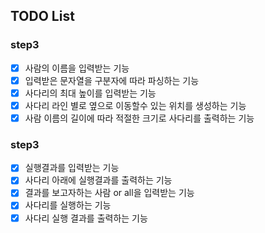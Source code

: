 ## TODO List
### step3
- [x] 사람의 이름을 입력받는 기능
- [x] 입력받은 문자열을 구분자에 따라 파싱하는 기능
- [x] 사다리의 최대 높이를 입력받는 기능
- [x] 사다리 라인 별로 옆으로 이동할수 있는 위치를 생성하는 기능
- [x] 사람 이름의 길이에 따라 적절한 크기로 사다리를 출력하는 기능

### step3
- [x] 실행결과를 입력받는 기능
- [x] 사다리 아래에 실행결과를 출력하는 기능  
- [x] 결과를 보고자하는 사람 or all을 입력받는 기능
- [x] 사다리를 실행하는 기능
- [x] 사다리 실행 결과를 출력하는 기능